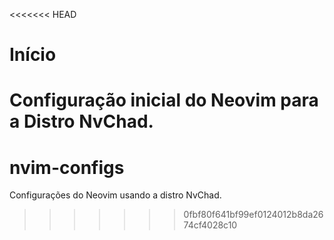 <<<<<<< HEAD
# Início
Configuração inicial do Neovim para a Distro NvChad.
=======
# nvim-configs
Configurações do Neovim usando a distro NvChad.
>>>>>>> 0fbf80f641bf99ef0124012b8da2674cf4028c10
